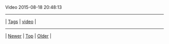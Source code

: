 <!--
title: Video 2015-08-18 20
date: 2020-06-28T15:02:25.079Z
tags: video
-->












Video 2015-08-18 20:48:13
<video controls="controls" autoplay="autoplay" src="https://vimeo.com/136606856" type="video/mp4" width="0" height="0"></video>

<!--BOTTOM-POST-NAVIGATION-->
---

| [Tags](tags.md) | [video](tag-video.md) |

---

| [Newer](126830838692.md) | [Top](index.md) | [Older](127862031617.md) |